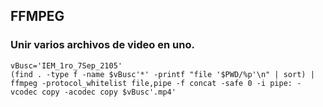 ## FFMPEG
### Unir varios archivos de video en uno.

    vBusc='IEM_1ro_7Sep_2105'
    (find . -type f -name $vBusc'*' -printf "file '$PWD/%p'\n" | sort) | ffmpeg -protocol_whitelist file,pipe -f concat -safe 0 -i pipe: -vcodec copy -acodec copy $vBusc'.mp4'

